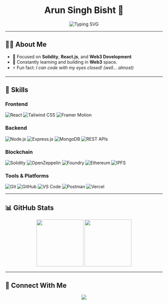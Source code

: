 <h1 align="center">Arun Singh Bisht 👋</h1>

<p align="center">
  <img src="https://readme-typing-svg.demolab.com?font=Fira+Code&size=25&pause=1000&color=36BCF7&center=true&vCenter=true&multiline=true&width=600&height=100&lines=Web2+%26+Web3+Developer;React+%7C+Solidity+%7C+Node.js;Building+DApps+%26+Smart+Contracts;300%2B+LeetCode+Problems+Solved;Always+Learning+%26+Building+%F0%9F%94%A5" alt="Typing SVG" />
</p>

---

## 🧑‍💻 About Me

- 🌱 Focused on **Solidity**, **React.js**, and **Web3 Development**
- 🌱 Constantly learning and building in **Web3** space.
- ⚡ Fun fact: _I can code with my eyes closed! (well... almost)_

---

## 💼 Skills

### Frontend
<p>
  <img src="https://img.shields.io/badge/React-20232A?style=for-the-badge&logo=react&logoColor=61DAFB" alt="React" />
  <img src="https://img.shields.io/badge/TailwindCSS-06B6D4?style=for-the-badge&logo=tailwindcss&logoColor=white" alt="Tailwind CSS" />
  <img src="https://img.shields.io/badge/Framer%20Motion-0055FF?style=for-the-badge&logo=framer&logoColor=white" alt="Framer Motion" />
</p>

### Backend
<p>
  <img src="https://img.shields.io/badge/Node.js-339933?style=for-the-badge&logo=nodedotjs&logoColor=white" alt="Node.js" />
  <img src="https://img.shields.io/badge/Express.js-000000?style=for-the-badge&logo=express&logoColor=white" alt="Express.js" />
  <img src="https://img.shields.io/badge/MongoDB-47A248?style=for-the-badge&logo=mongodb&logoColor=white" alt="MongoDB" />
  <img src="https://img.shields.io/badge/REST%20APIs-FF6F00?style=for-the-badge&logo=api&logoColor=white" alt="REST APIs" />
</p>

### Blockchain
<p>
  <img src="https://img.shields.io/badge/Solidity-363636?style=for-the-badge&logo=solidity&logoColor=white" alt="Solidity" />
  <img src="https://img.shields.io/badge/OpenZeppelin-4E5EE4?style=for-the-badge&logo=openzeppelin&logoColor=white" alt="OpenZeppelin" />
  <img src="https://img.shields.io/badge/Foundry-EF4F32?style=for-the-badge&logo=forge&logoColor=white" alt="Foundry" />
  <img src="https://img.shields.io/badge/Ethereum-3C3C3D?style=for-the-badge&logo=ethereum&logoColor=white" alt="Ethereum" />
  <img src="https://img.shields.io/badge/IPFS-65C2CB?style=for-the-badge&logo=ipfs&logoColor=white" alt="IPFS" />
</p>


### Tools & Platforms
<p>
  <img src="https://img.shields.io/badge/Git-F05032?style=for-the-badge&logo=git&logoColor=white" alt="Git" />
  <img src="https://img.shields.io/badge/GitHub-181717?style=for-the-badge&logo=github&logoColor=white" alt="GitHub" />
  <img src="https://img.shields.io/badge/VS%20Code-007ACC?style=for-the-badge&logo=visualstudiocode&logoColor=white" alt="VS Code" />
  <img src="https://img.shields.io/badge/Postman-FF6C37?style=for-the-badge&logo=postman&logoColor=white" alt="Postman" />
  <img src="https://img.shields.io/badge/Vercel-000000?style=for-the-badge&logo=vercel&logoColor=white" alt="Vercel" />
</p>



---

## 📊 GitHub Stats

<p align="center">
  <img src="https://github-readme-stats.vercel.app/api?username=Arun20Sb&show_icons=true&theme=tokyonight" height="150"/>
  <img src="https://github-readme-stats.vercel.app/api/top-langs/?username=Arun20Sb&layout=compact&theme=tokyonight" height="150"/>
</p>

---

## 🔗 Connect With Me

<p align="center">
  <a href="mailto:bishtarun019@gmail.com">
    <img src="https://img.shields.io/badge/Gmail-D14836?style=for-the-badge&logo=gmail&logoColor=white" />
  </a>
</p>
